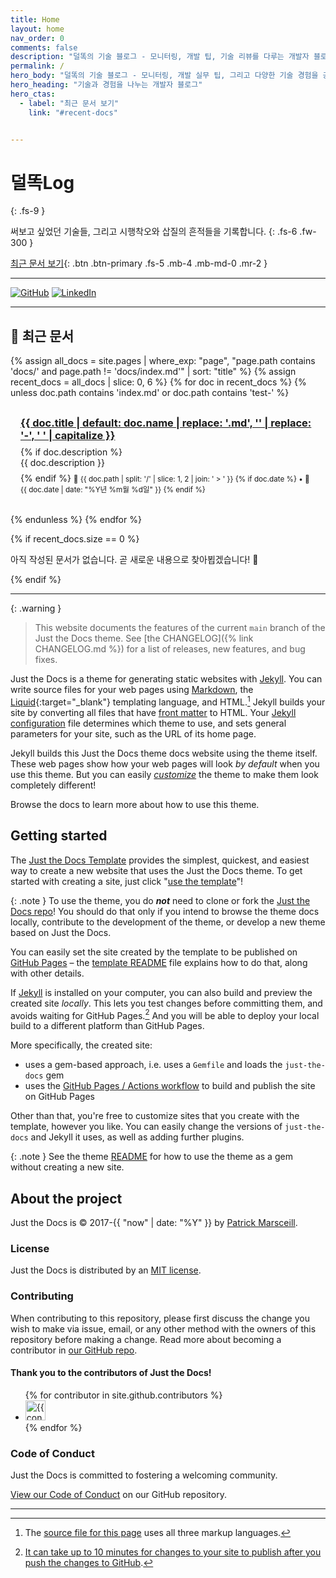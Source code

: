 ```yaml
---
title: Home
layout: home
nav_order: 0
comments: false
description: "덜똑의 기술 블로그 - 모니터링, 개발 팁, 기술 리뷰를 다루는 개발자 블로그입니다. 실무 경험과 문제 해결 방법을 공유합니다."
permalink: /
hero_body: "덜똑의 기술 블로그 - 모니터링, 개발 실무 팁, 그리고 다양한 기술 경험을 공유하는 공간입니다."
hero_heading: "기술과 경험을 나누는 개발자 블로그"
hero_ctas:
  - label: "최근 문서 보기"
    link: "#recent-docs"


---
```


# 덜똑Log
{: .fs-9 }

써보고 싶었던 기술들, 그리고 시행착오와 삽질의 흔적들을 기록합니다.
{: .fs-6 .fw-300 }

[최근 문서 보기](#recent-docs){: .btn .btn-primary .fs-5 .mb-4 .mb-md-0 .mr-2 }
<!-- [GitHub 프로필](https://github.com/dulddok){: .btn .fs-5 .mb-4 .mb-md-0 } -->

---


[![GitHub](https://img.shields.io/badge/GitHub-181717?style=for-the-badge&logo=github&logoColor=white)](https://github.com/dulddok) 
[![LinkedIn](https://img.shields.io/badge/LinkedIn-0077B5?style=for-the-badge&logo=linkedin&logoColor=white)](https://www.linkedin.com/in/dulddok/)

---

## 📝 최근 문서

<div id="recent-docs">

{% assign all_docs = site.pages | where_exp: "page", "page.path contains 'docs/' and page.path != 'docs/index.md'" | sort: "title" %}
{% assign recent_docs = all_docs | slice: 0, 6 %}
{% for doc in recent_docs %}
  {% unless doc.path contains 'index.md' or doc.path contains 'test-' %}
    <div class="recent-doc-item" style="margin-bottom: 1rem; padding: 1rem; border: 1px solid var(--border-color); border-radius: 6px;">
      <h3 style="margin: 0 0 0.5rem 0;">
        <a href="{{ doc.url | relative_url }}">{{ doc.title | default: doc.name | replace: '.md', '' | replace: '-', ' ' | capitalize }}</a>
      </h3>
      {% if doc.description %}
        <p style="margin: 0 0 0.5rem 0; color: var(--text-muted);">{{ doc.description }}</p>
      {% endif %}
      <small style="color: var(--text-muted);">
        📁 {{ doc.path | split: '/' | slice: 1, 2 | join: ' > ' }}
        {% if doc.date %}
          • 📅 {{ doc.date | date: "%Y년 %m월 %d일" }}
        {% endif %}
      </small>
    </div>
  {% endunless %}
{% endfor %}

{% if recent_docs.size == 0 %}
  <p>아직 작성된 문서가 없습니다. 곧 새로운 내용으로 찾아뵙겠습니다! 🚀</p>
{% endif %}

</div>

---

{: .warning }
> This website documents the features of the current `main` branch of the Just the Docs theme. See [the CHANGELOG]({% link CHANGELOG.md %}) for a list of releases, new features, and bug fixes.

Just the Docs is a theme for generating static websites with [Jekyll]. You can write source files for your web pages using [Markdown], the [Liquid]{:target="_blank"} templating language, and HTML.[^1] Jekyll builds your site by converting all files that have [front matter] to HTML. Your [Jekyll configuration] file determines which theme to use, and sets general parameters for your site, such as the URL of its home page.

Jekyll builds this Just the Docs theme docs website using the theme itself. These web pages show how your web pages will look *by default* when you use this theme. But you can easily *[customize]* the theme to make them look completely different!

Browse the docs to learn more about how to use this theme.

## Getting started

The [Just the Docs Template] provides the simplest, quickest, and easiest way to create a new website that uses the Just the Docs theme. To get started with creating a site, just click "[use the template]"!

{: .note }
To use the theme, you do ***not*** need to clone or fork the [Just the Docs repo]! You should do that only if you intend to browse the theme docs locally, contribute to the development of the theme, or develop a new theme based on Just the Docs.

You can easily set the site created by the template to be published on [GitHub Pages] – the [template README] file explains how to do that, along with other details.

If [Jekyll] is installed on your computer, you can also build and preview the created site *locally*. This lets you test changes before committing them, and avoids waiting for GitHub Pages.[^2] And you will be able to deploy your local build to a different platform than GitHub Pages.

More specifically, the created site:

- uses a gem-based approach, i.e. uses a `Gemfile` and loads the `just-the-docs` gem
- uses the [GitHub Pages / Actions workflow] to build and publish the site on GitHub Pages

Other than that, you're free to customize sites that you create with the template, however you like. You can easily change the versions of `just-the-docs` and Jekyll it uses, as well as adding further plugins.

{: .note }
See the theme [README][Just the Docs README] for how to use the theme as a gem without creating a new site.

## About the project

Just the Docs is &copy; 2017-{{ "now" | date: "%Y" }} by [Patrick Marsceill](https://patrickmarsceill.com).

### License

Just the Docs is distributed by an [MIT license](https://github.com/just-the-docs/just-the-docs/tree/main/LICENSE.txt).

### Contributing

When contributing to this repository, please first discuss the change you wish to make via issue,
email, or any other method with the owners of this repository before making a change. Read more about becoming a contributor in [our GitHub repo](https://github.com/just-the-docs/just-the-docs#contributing).

#### Thank you to the contributors of Just the Docs!

<ul class="list-style-none">
{% for contributor in site.github.contributors %}
  <li class="d-inline-block mr-1">
     <a href="{{ contributor.html_url }}"><img src="{{ contributor.avatar_url }}" width="32" height="32" alt="{{ contributor.login }}"></a>
  </li>
{% endfor %}
</ul>

### Code of Conduct

Just the Docs is committed to fostering a welcoming community.

[View our Code of Conduct](https://github.com/just-the-docs/just-the-docs/tree/main/CODE_OF_CONDUCT.md) on our GitHub repository.

----

[^1]: The [source file for this page] uses all three markup languages.

[^2]: [It can take up to 10 minutes for changes to your site to publish after you push the changes to GitHub](https://docs.github.com/en/pages/setting-up-a-github-pages-site-with-jekyll/creating-a-github-pages-site-with-jekyll#creating-your-site).

[Jekyll]: https://jekyllrb.com
[Markdown]: https://daringfireball.net/projects/markdown/
[Liquid]: https://github.com/Shopify/liquid/wiki
[Front matter]: https://jekyllrb.com/docs/front-matter/
[Jekyll configuration]: https://jekyllrb.com/docs/configuration/
[source file for this page]: https://github.com/just-the-docs/just-the-docs/blob/main/index.md
[Just the Docs Template]: https://just-the-docs.github.io/just-the-docs-template/
[Just the Docs]: https://just-the-docs.com
[Just the Docs repo]: https://github.com/just-the-docs/just-the-docs
[Just the Docs README]: https://github.com/just-the-docs/just-the-docs/blob/main/README.md
[GitHub Pages]: https://pages.github.com/
[Template README]: https://github.com/just-the-docs/just-the-docs-template/blob/main/README.md
[GitHub Pages / Actions workflow]: https://github.blog/changelog/2022-07-27-github-pages-custom-github-actions-workflows-beta/
[customize]: #customize
[use the template]: https://github.com/just-the-docs/just-the-docs-template/generate
